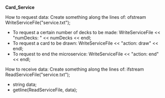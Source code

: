 **Card_Service**

How to request data: 
Create something along the lines of: ofstream WriteServiceFile("service.txt");
- To request a certain number of decks to be made: WriteServiceFile << "numDecks: " << numDecks << endl;
- To request a card to be drawn: WriteServiceFile << "action: draw" << endl;
- To request to end the microservice: WriteServiceFile << "action: end" << endl;

How to receive data:
Create something along the lines of: ifstream ReadServiceFile("service.txt");
- string data;
- getline(ReadServiceFile, data);
